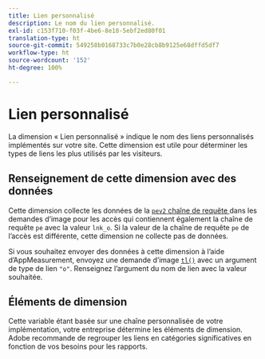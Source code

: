 ```yaml
---
title: Lien personnalisé
description: Le nom du lien personnalisé.
exl-id: c153f710-f03f-4be6-8e18-5ebf2ed80f01
translation-type: ht
source-git-commit: 549258b0168733c7b0e28cb8b9125e68dffd5df7
workflow-type: ht
source-wordcount: '152'
ht-degree: 100%

---
```


# Lien personnalisé

La dimension « Lien personnalisé » indique le nom des liens personnalisés implémentés sur votre site. Cette dimension est utile pour déterminer les types de liens les plus utilisés par les visiteurs.

## Renseignement de cette dimension avec des données

Cette dimension collecte les données de la [`pev2` chaîne de requête ](/help/implement/validate/query-parameters.md) dans les demandes d’image pour les accès qui contiennent également la chaîne de requête `pe` avec la valeur `lnk_o`. Si la valeur de la chaîne de requête `pe` de l’accès est différente, cette dimension ne collecte pas de données.

Si vous souhaitez envoyer des données à cette dimension à l’aide d’AppMeasurement, envoyez une demande d’image [`tl()`](/help/implement/vars/functions/tl-method.md) avec un argument de type de lien `"o"`. Renseignez l’argument du nom de lien avec la valeur souhaitée.

## Éléments de dimension

Cette variable étant basée sur une chaîne personnalisée de votre implémentation, votre entreprise détermine les éléments de dimension. Adobe recommande de regrouper les liens en catégories significatives en fonction de vos besoins pour les rapports.
